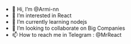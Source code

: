 - 👋 Hi, I’m @Armi-nn                         
- 👀 I’m interested in React                                      
- 🌱 I’m currently learning nodejs                                              
- 💞️ I’m looking to collaborate on Big Companies                                               
- 📫 How to reach me in Telegram : @MrReact                               
<!--- 
Armi-nn/Armi-nn is a ✨ special ✨ repository because its `README.md` (this file) appears on your GitHub profile.
You can click the Preview link to take a look at your changes.
--->

